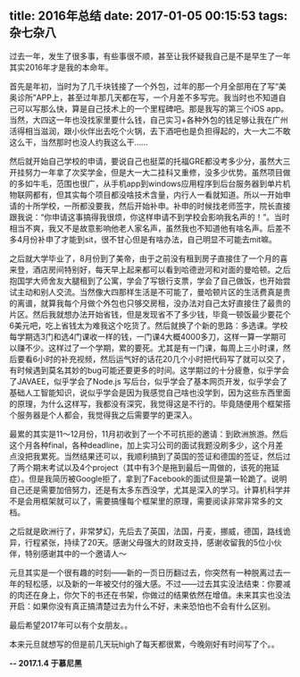 title: 2016年总结
date: 2017-01-05 00:15:53
tags: 杂七杂八
---


过去一年，发生了很多事，有些事很不顺，甚至让我怀疑我自己是不是早生了一年其实2016年才是我的本命年。

<!--more-->

首先是年初，当时为了几千块钱接了一个外包，过年的那一个月全部用在了写“美奥诊所”APP上，甚至过年那几天都在写，一个月差不多写完。我当时也不知道自己可以写那么快，算是自己技术上的一个里程碑吧。那是我写的第三个iOS app。当然，大四这一年也没找家里要什么钱，自己实习+各种外包的钱足够让我在广州活得相当滋润，跟小伙伴出去吃个火锅，去下酒吧也是负担得起的，大一大二不敢这么干，当然那时也没人约我这么干……

然后就开始自己学校的申请，要说自己也挺菜的托福GRE都没考多少分，虽然大三开挂努力一年拿了次奖学金，但是大一大二挂科又重修，没多少优势。虽然项目做的多如牛毛，范围也很广，从手机app到windows应用程序到后台服务器到单片机物联网都有，但其实每个项目都没啥技术含量，内行人一看就知道。所以一开始申请的十所学校，一所都没要我，然后开始补申。补申的时候找老师签字，院长直接跟我说：“你申请这事搞得我很烦，你这样申请不到学校会影响我名声的！”。当时相当不爽，我又不是故意影响他老人家名声，虽然我也不知道他有啥名声。后差不多4月份补申了才能到sit，很不甘心但是有啥办法，自己明显不可能去mit嘛。

之后就大学毕业了，8月份到了美帝，由于之前没有租到房子直接住了一个月的喜来登，酒店房间特别好，每天早上起来都可以看到哈德逊河和对面的曼哈顿。之后抱国学大师舍友大腿租到了公寓，学会了写银行支票，学会了自己做饭，也开始尝试主动和别人交流。当然像大四那样生活是不可能了，曼哈顿片区的生活费真是贵的离谱，就算我每个月做个外包也只够交房租，没办法对自己太好直接住了最贵的片区。然后我就想办法开始省钱，但是发现省不了多少钱，毕竟一顿饭最少要花个6美元吧，吃上省钱太为难我这个吃货了。然后就换了个新的思路：多选课。学校每学期选3门和选4门课收一样的钱，一门课4大概4000多刀，这样一算一学期可以赚不少。这样过了一个学期，累的要死。尤其是有一门课，每周上三小时课，然后要看6小时的补充视频，然后运气好的话花20几个小时把代码写了就可以交了，有时候遇到莫名其妙的bug可能还要更多的时间。这学期过的十分疲惫，似乎学会了JAVAEE，似乎学会了Node.js 写后台，似乎学会了基本网页开发，似乎学会了基础人工智能知识，说似乎学会是因为我感觉自己啥也没学到，因为这些东西里面的原理，为什么这样写，我都没有深究，我觉得这是不行的。毕竟随便用个框架搭个服务器是个人都会，我觉得我之后需要学的更深入。

最累的其实是11～12月份，11月初收到了一个不可抗拒的邀请：到欧洲旅游。然后这个月各种final，各种deadline，加上实习公司的面试我题没刷多少，这个月差点没把我累死。当然结果还可以，我顺利搞到了英国的签证和德国的签证，然后过了两个期末考试以及4个project（其中有3个是拖到最后一周做的，该死的拖延症）。但是我简历被Google拒了，拿到了Facebook的面试但是第一轮跪了。说明自己还是需要加倍努力，还是有太多东西没学，尤其是深入的学习。计算机科学并不是会用框架就可以了，需要搞懂每个框架里的原理，需要阅读非常非常多的文档。

之后就是欧洲行了，非常梦幻，先后去了英国，法国，丹麦，挪威，德国，路线诡异，行程紧张，持续了20天。感谢父母强大的财政支持，感谢收留我的5位小伙伴，特别感谢其中的一个邀请人～

元旦其实是一个很有趣的时刻——新的一页日历翻过去，你突然有一种脱离过去一年的轻松感，以及新的一年被交付的强大感。不过——过去其实没法结束：你要减的肉还在身上，你欠下的书还在书架，你做过的结果依然在增值。未来其实也没法开启：如果你没有真正搞清楚过去为什么不好，未来恐怕也不会有什么区别。

最后希望2017年可以有个女朋友。。

本来元旦就想写的但是前几天玩high了每天都很累，今晚刚好有时间写了个。。

**-- 2017.1.4 于慕尼黑**